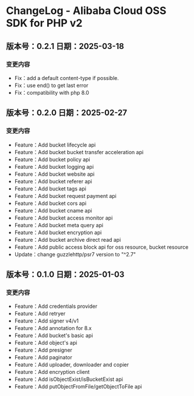 # ChangeLog - Alibaba Cloud OSS SDK for PHP v2

## 版本号：0.2.1 日期：2025-03-18
### 变更内容
- Fix：add a default content-type if possible.
- Fix：use end() to get last error
- Fix：compatibility with php 8.0

## 版本号：0.2.0 日期：2025-02-27
### 变更内容
- Feature：Add bucket lifecycle api
- Feature：Add bucket bucket transfer acceleration api
- Feature：Add bucket policy api
- Feature：Add bucket logging api
- Feature：Add bucket website api
- Feature：Add bucket referer api
- Feature：Add bucket tags api
- Feature：Add bucket request payment api
- Feature：Add bucket cors api
- Feature：Add bucket cname api
- Feature：Add bucket access monitor api
- Feature：Add bucket meta query api
- Feature：Add bucket encryption api
- Feature：Add bucket archive direct read api
- Feature：Add public access block api for oss resource, bucket resource
- Update：change guzzlehttp/psr7 version to "^2.7"
  
## 版本号：0.1.0 日期：2025-01-03
### 变更内容
- Feature：Add credentials provider
- Feature：Add retryer
- Feature：Add signer v4/v1
- Feature：Add annotation for 8.x
- Feature：Add bucket's basic api
- Feature：Add object's api
- Feature：Add presigner
- Feature：Add paginator
- Feature：Add uploader, downloader and copier
- Feature：Add encryption client
- Feature：Add isObjectExist/isBucketExist api
- Feature：Add putObjectFromFile/getObjectToFile api
